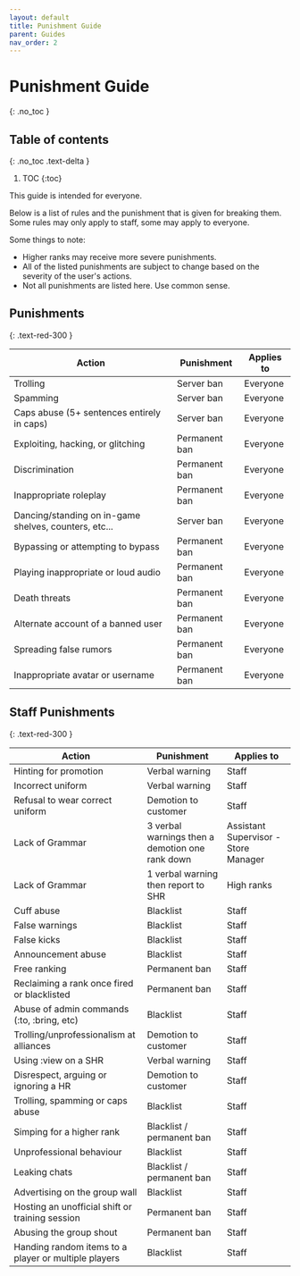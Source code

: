 ```yaml
---
layout: default
title: Punishment Guide
parent: Guides
nav_order: 2
---
```

# Punishment Guide
{: .no_toc }

## Table of contents
{: .no_toc .text-delta }

1. TOC
{:toc}

This guide is intended for everyone.

Below is a list of rules and the punishment that is given for breaking them. Some rules may only apply to staff, some may apply to everyone.

Some things to note:
- Higher ranks may receive more severe punishments.
- All of the listed punishments are subject to change based on the severity of the user's actions.
- Not all punishments are listed here. Use common sense.

## Punishments
{: .text-red-300 } 

| Action | Punishment | Applies to |
| ------ | ---------- | ---------- |
| Trolling | Server ban | Everyone |
| Spamming | Server ban | Everyone |
| Caps abuse (5+ sentences entirely in caps) | Server ban | Everyone |
| Exploiting, hacking, or glitching | Permanent ban | Everyone |
| Discrimination | Permanent ban | Everyone |
| Inappropriate roleplay | Permanent ban | Everyone |
| Dancing/standing on in-game shelves, counters, etc... | Server ban | Everyone |
| Bypassing or attempting to bypass| Permanent ban | Everyone |
| Playing inappropriate or loud audio | Permanent ban | Everyone |
| Death threats | Permanent ban | Everyone |
| Alternate account of a banned user | Permanent ban | Everyone |
| Spreading false rumors | Permanent ban | Everyone | 
| Inappropriate avatar or username | Permanent ban | Everyone |

## Staff Punishments
{: .text-red-300 } 

| Action | Punishment | Applies to |
| ------ | ---------- | ---------- |
| Hinting for promotion | Verbal warning | Staff |
| Incorrect uniform | Verbal warning | Staff |
| Refusal to wear correct uniform | Demotion to customer | Staff |
| Lack of Grammar | 3 verbal warnings then a demotion one rank down | Assistant Supervisor - Store Manager |
| Lack of Grammar | 1 verbal warning then report to SHR | High ranks |
| Cuff abuse | Blacklist | Staff |
| False warnings | Blacklist | Staff |
| False kicks | Blacklist | Staff |
| Announcement abuse | Blacklist | Staff |
| Free ranking | Permanent ban | Staff |
| Reclaiming a rank once fired or blacklisted | Permanent ban | Staff |
| Abuse of admin commands (:to, :bring, etc) | Blacklist | Staff |
| Trolling/unprofessionalism at alliances | Demotion to customer | Staff |
| Using :view on a SHR | Verbal warning | Staff |
| Disrespect, arguing or ignoring a HR | Demotion to customer | Staff |
| Trolling, spamming or caps abuse | Blacklist | Staff |
| Simping for a higher rank | Blacklist / permanent ban | Staff |
| Unprofessional behaviour | Blacklist | Staff |
| Leaking chats | Blacklist / permanent ban | Staff |
| Advertising on the group wall | Blacklist | Staff |
| Hosting an unofficial shift or training session | Permanent ban | Staff | 
| Abusing the group shout | Permanent ban | Staff |
| Handing random items to a player or multiple players | Blacklist | Staff |
